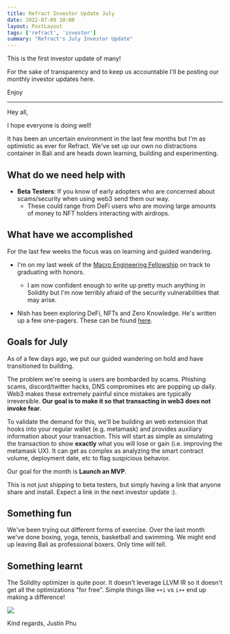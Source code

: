 ```yaml
---
title: Refract Investor Update July
date: 2022-07-09 10:00 
layout: PostLayout
tags: ['refract', 'investor']
summary: "Refract's July Investor Update"
---
```


This is the first investor update of many!

For the sake of transparency and to keep us accountable I'll be posting our monthly investor updates
here.

Enjoy

---

Hey all,

I hope everyone is doing well!

It has been an uncertain environment in the last few months but I'm as optimistic as ever for Refract. We've set up our own no distractions container in Bali and are heads down learning, building and experimenting.

## What do we need help with
* **Beta Testers**: If you know of early adopters who are concerned about scams/security when using web3 send them our way.
   * These could range from DeFi users who are moving large amounts of money to NFT holders interacting with airdrops.

## What have we accomplished
For the last few weeks the focus was on learning and guided wandering.

* I'm on my last week of the [Macro Engineering Fellowship](https://0xmacro.com/engineering-fellowship) on track to graduating with honors. 
    * I am now confident enough to write up pretty much anything in Solidity but I'm now terribly afraid of the security vulnerabilities that may arise.

* Nish has been exploring DeFi, NFTs and Zero Knowledge. He's written up a few one-pagers. These can be found [here](https://nishthenomad.notion.site/Product-Scrapbook-5946d2e0ed5c4c019bba249cde58d64c).

## Goals for July
As of a few days ago, we put our guided wandering on hold and have transitioned to building.

The problem we're seeing is users are bombarded by scams. Phishing scams, discord/twitter hacks, DNS compromises etc are popping up daily. Web3 makes these extremely painful since mistakes are typically irreversible. **Our goal is to make it so that transacting in web3 does not invoke fear**.

To validate the demand for this, we'll be building an web extension that hooks into your regular wallet (e.g. metamask) and provides auxiliary information about your transaction. This will start as simple as simulating the transaction to show **exactly** what you will lose or gain (i.e. improving the metamask UX). It can get as complex as analyzing the smart contract volume, deployment date, etc to flag suspicious behavior.

Our goal for the month is **Launch an MVP**.

This is not just shipping to beta testers, but simply having a link that anyone share and install. Expect a link in the next investor update :).

## Something fun 
We've been trying out different forms of exercise. Over the last month we've done boxing, yoga, tennis, basketball and swimming. We might end up leaving Bali as professional boxers. Only time will tell.

## Something learnt
The Solidity optimizer is quite poor. It doesn't leverage LLVM IR so it doesn't get all the optimizations "for free". Simple things like `++i` vs `i++` end up making a difference!

**![](https://lh5.googleusercontent.com/n7ZhGTdSFrDnNl6svGOvgrR8JDKWfBx1DwZhTFMyt4Fh-b7_7ePxkDHIyJK994qpaHrEvXubOSomvUyF9WEdCeCnX6ktydVIHahoce3OkqbdPi-e3byQQ6GUQS7R96JET6BWU0JMTD2rqjJt9AgI1Q)**

Kind regards,
Justin Phu
